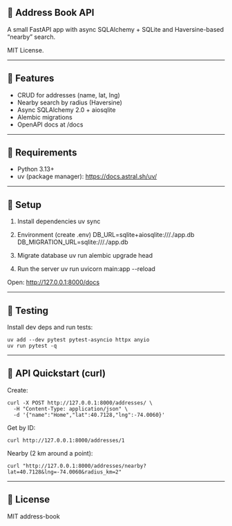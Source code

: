 ## 📒 Address Book API

A small FastAPI app with async SQLAlchemy + SQLite and Haversine-based “nearby” search.

MIT License.

---

## 🚀 Features
- CRUD for addresses (name, lat, lng)
- Nearby search by radius (Haversine)
- Async SQLAlchemy 2.0 + aiosqlite
- Alembic migrations
- OpenAPI docs at /docs

---

## 🧰 Requirements
- Python 3.13+
- uv (package manager): https://docs.astral.sh/uv/

---

## 🔧 Setup
1) Install dependencies
   uv sync

2) Environment (create .env)
   DB_URL=sqlite+aiosqlite:///./app.db
   DB_MIGRATION_URL=sqlite:///./app.db

3) Migrate database
   uv run alembic upgrade head

4) Run the server
   uv run uvicorn main:app --reload

Open: http://127.0.0.1:8000/docs

---

## 🧪 Testing
Install dev deps and run tests:
```
uv add --dev pytest pytest-asyncio httpx anyio
uv run pytest -q
```

---

## 📡 API Quickstart (curl)
Create:
```
curl -X POST http://127.0.0.1:8000/addresses/ \
  -H "Content-Type: application/json" \
  -d '{"name":"Home","lat":40.7128,"lng":-74.0060}'
```

Get by ID:
```
curl http://127.0.0.1:8000/addresses/1
```

Nearby (2 km around a point):
```
curl "http://127.0.0.1:8000/addresses/nearby?lat=40.7128&lng=-74.0060&radius_km=2"
```

---

## 📄 License
MIT address-book
